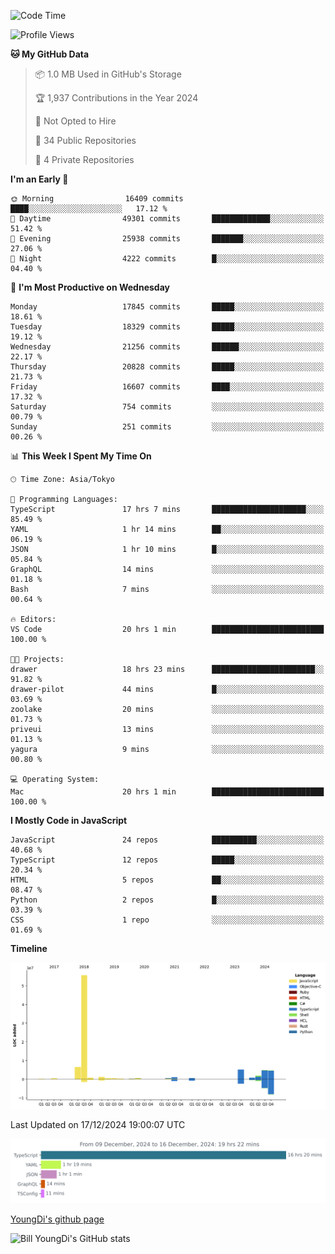 <!--START_SECTION:waka-->
![Code Time](http://img.shields.io/badge/Code%20Time-1%2C115%20hrs%2017%20mins-blue)

![Profile Views](http://img.shields.io/badge/Profile%20Views-0-blue)

**🐱 My GitHub Data** 

> 📦 1.0 MB Used in GitHub's Storage 
 > 
> 🏆 1,937 Contributions in the Year 2024
 > 
> 🚫 Not Opted to Hire
 > 
> 📜 34 Public Repositories 
 > 
> 🔑 4 Private Repositories 
 > 
**I'm an Early 🐤** 

```text
🌞 Morning                16409 commits       ████░░░░░░░░░░░░░░░░░░░░░   17.12 % 
🌆 Daytime                49301 commits       █████████████░░░░░░░░░░░░   51.42 % 
🌃 Evening                25938 commits       ███████░░░░░░░░░░░░░░░░░░   27.06 % 
🌙 Night                  4222 commits        █░░░░░░░░░░░░░░░░░░░░░░░░   04.40 % 
```
📅 **I'm Most Productive on Wednesday** 

```text
Monday                   17845 commits       █████░░░░░░░░░░░░░░░░░░░░   18.61 % 
Tuesday                  18329 commits       █████░░░░░░░░░░░░░░░░░░░░   19.12 % 
Wednesday                21256 commits       ██████░░░░░░░░░░░░░░░░░░░   22.17 % 
Thursday                 20828 commits       █████░░░░░░░░░░░░░░░░░░░░   21.73 % 
Friday                   16607 commits       ████░░░░░░░░░░░░░░░░░░░░░   17.32 % 
Saturday                 754 commits         ░░░░░░░░░░░░░░░░░░░░░░░░░   00.79 % 
Sunday                   251 commits         ░░░░░░░░░░░░░░░░░░░░░░░░░   00.26 % 
```


📊 **This Week I Spent My Time On** 

```text
🕑︎ Time Zone: Asia/Tokyo

💬 Programming Languages: 
TypeScript               17 hrs 7 mins       █████████████████████░░░░   85.49 % 
YAML                     1 hr 14 mins        ██░░░░░░░░░░░░░░░░░░░░░░░   06.19 % 
JSON                     1 hr 10 mins        █░░░░░░░░░░░░░░░░░░░░░░░░   05.84 % 
GraphQL                  14 mins             ░░░░░░░░░░░░░░░░░░░░░░░░░   01.18 % 
Bash                     7 mins              ░░░░░░░░░░░░░░░░░░░░░░░░░   00.64 % 

🔥 Editors: 
VS Code                  20 hrs 1 min        █████████████████████████   100.00 % 

🐱‍💻 Projects: 
drawer                   18 hrs 23 mins      ███████████████████████░░   91.82 % 
drawer-pilot             44 mins             █░░░░░░░░░░░░░░░░░░░░░░░░   03.69 % 
zoolake                  20 mins             ░░░░░░░░░░░░░░░░░░░░░░░░░   01.73 % 
priveui                  13 mins             ░░░░░░░░░░░░░░░░░░░░░░░░░   01.13 % 
yagura                   9 mins              ░░░░░░░░░░░░░░░░░░░░░░░░░   00.80 % 

💻 Operating System: 
Mac                      20 hrs 1 min        █████████████████████████   100.00 % 
```

**I Mostly Code in JavaScript** 

```text
JavaScript               24 repos            ██████████░░░░░░░░░░░░░░░   40.68 % 
TypeScript               12 repos            █████░░░░░░░░░░░░░░░░░░░░   20.34 % 
HTML                     5 repos             ██░░░░░░░░░░░░░░░░░░░░░░░   08.47 % 
Python                   2 repos             █░░░░░░░░░░░░░░░░░░░░░░░░   03.39 % 
CSS                      1 repo              ░░░░░░░░░░░░░░░░░░░░░░░░░   01.69 % 
```



**Timeline**

![Lines of Code chart](https://raw.githubusercontent.com/Youngdi/Youngdi/master/assets/bar_graph.png)


 Last Updated on 17/12/2024 19:00:07 UTC
<!--END_SECTION:waka-->

![wakatime](./images/stat.svg)

[YoungDi's github page](https://youngdi.github.io)

![Bill YoungDi's GitHub stats](https://github-readme-stats.vercel.app/api?username=youngdi&count_private=true&show_icons=true)
